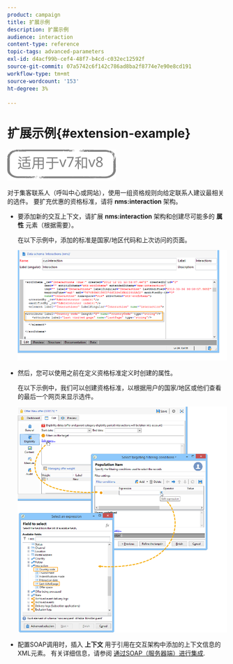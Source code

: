 ```yaml
---
product: campaign
title: 扩展示例
description: 扩展示例
audience: interaction
content-type: reference
topic-tags: advanced-parameters
exl-id: d4acf99b-cef4-48f7-b4cd-c032ec12592f
source-git-commit: 07a5742c6f142c786ad8ba2f8774e7e90e8cd191
workflow-type: tm+mt
source-wordcount: '153'
ht-degree: 3%

---
```


# 扩展示例{#extension-example}

![](../../assets/common.svg)

对于集客联系人（呼叫中心或网站），使用一组资格规则向给定联系人建议最相关的选件。 要扩充优惠的资格标准，请将 **nms:interaction** 架构。

* 要添加新的交互上下文，请扩展 **nms:interaction** 架构和创建尽可能多的 **属性** 元素（根据需要）。

   在以下示例中，添加的标准是国家/地区代码和上次访问的页面。

   ![](assets/s_ncs_configuration_offer_schemas.png)

* 然后，您可以使用之前在定义资格标准定义时创建的属性。

   在以下示例中，我们可以创建资格标准，以根据用户的国家/地区或他们查看的最后一个网页来显示选件。

   ![](assets/s_ncs_configuration_offer_context.png)

* 配置SOAP调用时，插入 **上下文** 用于引用在交互架构中添加的上下文信息的XML元素。 有关详细信息，请参阅 [通过SOAP（服务器端）进行集成](../../interaction/using/integration-via-soap--server-side-.md).
